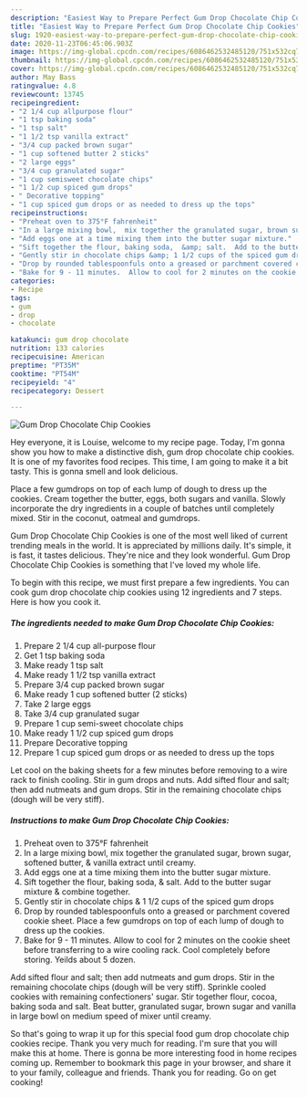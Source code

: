 ```yaml
---
description: "Easiest Way to Prepare Perfect Gum Drop Chocolate Chip Cookies"
title: "Easiest Way to Prepare Perfect Gum Drop Chocolate Chip Cookies"
slug: 1920-easiest-way-to-prepare-perfect-gum-drop-chocolate-chip-cookies
date: 2020-11-23T06:45:06.903Z
image: https://img-global.cpcdn.com/recipes/6086462532485120/751x532cq70/gum-drop-chocolate-chip-cookies-recipe-main-photo.jpg
thumbnail: https://img-global.cpcdn.com/recipes/6086462532485120/751x532cq70/gum-drop-chocolate-chip-cookies-recipe-main-photo.jpg
cover: https://img-global.cpcdn.com/recipes/6086462532485120/751x532cq70/gum-drop-chocolate-chip-cookies-recipe-main-photo.jpg
author: May Bass
ratingvalue: 4.8
reviewcount: 13745
recipeingredient:
- "2 1/4 cup allpurpose flour"
- "1 tsp baking soda"
- "1 tsp salt"
- "1 1/2 tsp vanilla extract"
- "3/4 cup packed brown sugar"
- "1 cup softened butter 2 sticks"
- "2 large eggs"
- "3/4 cup granulated sugar"
- "1 cup semisweet chocolate chips"
- "1 1/2 cup spiced gum drops"
- " Decorative topping"
- "1 cup spiced gum drops or as needed to dress up the tops"
recipeinstructions:
- "Preheat oven to 375°F fahrenheit"
- "In a large mixing bowl,  mix together the granulated sugar, brown sugar, softened butter, &amp; vanilla extract until creamy."
- "Add eggs one at a time mixing them into the butter sugar mixture."
- "Sift together the flour, baking soda,  &amp; salt.  Add to the butter sugar mixture &amp; combine together."
- "Gently stir in chocolate chips &amp; 1 1/2 cups of the spiced gum drops"
- "Drop by rounded tablespoonfuls onto a greased or parchment covered cookie sheet. Place a few gumdrops on top of each lump of dough to dress up the cookies."
- "Bake for 9 - 11 minutes.  Allow to cool for 2 minutes on the cookie sheet before transferring to a wire cooling rack. Cool completely before storing. Yeilds about 5 dozen."
categories:
- Recipe
tags:
- gum
- drop
- chocolate

katakunci: gum drop chocolate 
nutrition: 133 calories
recipecuisine: American
preptime: "PT35M"
cooktime: "PT54M"
recipeyield: "4"
recipecategory: Dessert

---
```



![Gum Drop Chocolate Chip Cookies](https://img-global.cpcdn.com/recipes/6086462532485120/751x532cq70/gum-drop-chocolate-chip-cookies-recipe-main-photo.jpg)

Hey everyone, it is Louise, welcome to my recipe page. Today, I'm gonna show you how to make a distinctive dish, gum drop chocolate chip cookies. It is one of my favorites food recipes. This time, I am going to make it a bit tasty. This is gonna smell and look delicious.

Place a few gumdrops on top of each lump of dough to dress up the cookies. Cream together the butter, eggs, both sugars and vanilla. Slowly incorporate the dry ingredients in a couple of batches until completely mixed. Stir in the coconut, oatmeal and gumdrops.

Gum Drop Chocolate Chip Cookies is one of the most well liked of current trending meals in the world. It is appreciated by millions daily. It's simple, it is fast, it tastes delicious. They're nice and they look wonderful. Gum Drop Chocolate Chip Cookies is something that I've loved my whole life.


To begin with this recipe, we must first prepare a few ingredients. You can cook gum drop chocolate chip cookies using 12 ingredients and 7 steps. Here is how you cook it.

<!--inarticleads1-->

##### The ingredients needed to make Gum Drop Chocolate Chip Cookies:

1. Prepare 2 1/4 cup all-purpose flour
1. Get 1 tsp baking soda
1. Make ready 1 tsp salt
1. Make ready 1 1/2 tsp vanilla extract
1. Prepare 3/4 cup packed brown sugar
1. Make ready 1 cup softened butter (2 sticks)
1. Take 2 large eggs
1. Take 3/4 cup granulated sugar
1. Prepare 1 cup semi-sweet chocolate chips
1. Make ready 1 1/2 cup spiced gum drops
1. Prepare  Decorative topping
1. Prepare 1 cup spiced gum drops or as needed to dress up the tops


Let cool on the baking sheets for a few minutes before removing to a wire rack to finish cooling. Stir in gum drops and nuts. Add sifted flour and salt; then add nutmeats and gum drops. Stir in the remaining chocolate chips (dough will be very stiff). 

<!--inarticleads2-->

##### Instructions to make Gum Drop Chocolate Chip Cookies:

1. Preheat oven to 375°F fahrenheit
1. In a large mixing bowl,  mix together the granulated sugar, brown sugar, softened butter, &amp; vanilla extract until creamy.
1. Add eggs one at a time mixing them into the butter sugar mixture.
1. Sift together the flour, baking soda,  &amp; salt.  Add to the butter sugar mixture &amp; combine together.
1. Gently stir in chocolate chips &amp; 1 1/2 cups of the spiced gum drops
1. Drop by rounded tablespoonfuls onto a greased or parchment covered cookie sheet. Place a few gumdrops on top of each lump of dough to dress up the cookies.
1. Bake for 9 - 11 minutes.  Allow to cool for 2 minutes on the cookie sheet before transferring to a wire cooling rack. Cool completely before storing. Yeilds about 5 dozen.


Add sifted flour and salt; then add nutmeats and gum drops. Stir in the remaining chocolate chips (dough will be very stiff). Sprinkle cooled cookies with remaining confectioners&#39; sugar. Stir together flour, cocoa, baking soda and salt. Beat butter, granulated sugar, brown sugar and vanilla in large bowl on medium speed of mixer until creamy. 

So that's going to wrap it up for this special food gum drop chocolate chip cookies recipe. Thank you very much for reading. I'm sure that you will make this at home. There is gonna be more interesting food in home recipes coming up. Remember to bookmark this page in your browser, and share it to your family, colleague and friends. Thank you for reading. Go on get cooking!
